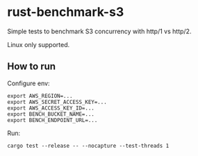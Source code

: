 # rust-benchmark-s3

Simple tests to benchmark S3 concurrency with http/1 vs http/2.

Linux only supported.

## How to run

Configure env:

```(bash)
export AWS_REGION=...
export AWS_SECRET_ACCESS_KEY=...
export AWS_ACCESS_KEY_ID=...
export BENCH_BUCKET_NAME=...
export BENCH_ENDPOINT_URL=...
```

Run:

```(bash)
cargo test --release -- --nocapture --test-threads 1
```
